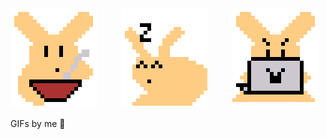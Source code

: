 <div>
    <img src="./rabbity-eat.gif" />
    &nbsp;&nbsp;&nbsp;&nbsp;&nbsp;&nbsp;&nbsp;&nbsp;
    <img src="./rabbity-sleep.gif" />
    &nbsp;&nbsp;&nbsp;&nbsp;&nbsp;&nbsp;&nbsp;&nbsp;
    <img src="./rabbity-working.gif" />
</div>
<br />
GIFs by me <span role="img" aria-label="alien monster">👾</span>

<!--
**ambrwlsn/ambrwlsn** is a ✨ _special_ ✨ repository because its `README.md` (this file) appears on your GitHub profile.

Here are some ideas to get you started:

- 🔭 I’m currently working on ...
- 🌱 I’m currently learning ...
- 👯 I’m looking to collaborate on ...
- 🤔 I’m looking for help with ...
- 💬 Ask me about ...
- 📫 How to reach me: ...
- 😄 Pronouns: ...
- ⚡ Fun fact: ...
-->
